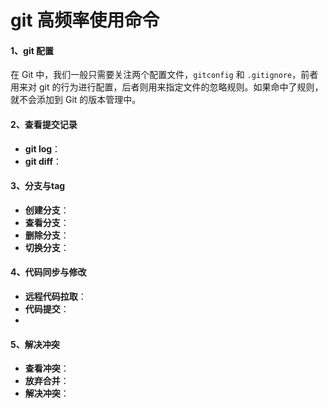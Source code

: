 # git 高频率使用命令

#### 1、git 配置

在 Git 中，我们一般只需要关注两个配置文件，`gitconfig` 和 `.gitignore`，前者用来对 git 的行为进行配置，后者则用来指定文件的忽略规则。如果命中了规则，就不会添加到 Git 的版本管理中。



#### 2、查看提交记录

- **git log**：
- **git diff**：



#### 3、分支与tag

- **创建分支**：
- **查看分支**：
- **删除分支**：
- **切换分支**：



#### 4、代码同步与修改

- **远程代码拉取**：
- **代码提交**：
- 



#### 5、解决冲突

- **查看冲突**：
- **放弃合并**：
- **解决冲突**：






